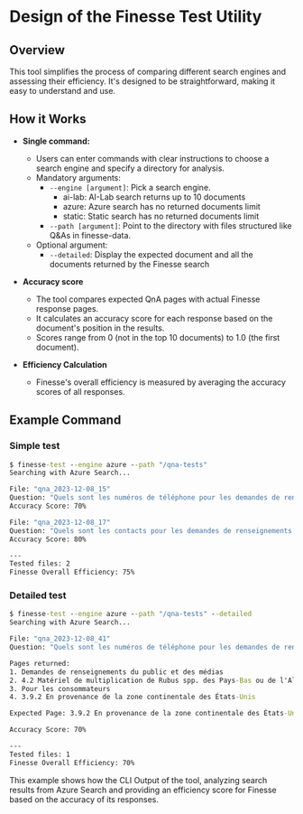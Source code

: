 # Design of the Finesse Test Utility

## Overview

This tool simplifies the process of comparing different search engines and
assessing their efficiency. It's designed to be straightforward, making it easy
to understand and use.

## How it Works

* **Single command:**
  * Users can enter commands with clear instructions to choose a search engine
    and specify a directory for analysis.
  * Mandatory arguments:
    * `--engine [argument]`: Pick a search engine.
      * ai-lab: AI-Lab search returns up to 10 documents
      * azure: Azure search has no returned documents limit
      * static: Static search has no returned documents limit
    * `--path [argument]`: Point to the directory with files structured like Q&As in
      finesse-data.
  * Optional argument:
    * `--detailed`: Display the expected document and all the documents returned
      by the Finesse search
* **Accuracy score**
  * The tool compares expected QnA pages with actual Finesse response pages.
  * It calculates an accuracy score for each response based on the document's
    position in the results.
  * Scores range from 0 (not in the top 10 documents) to 1.0 (the first
    document).

* **Efficiency Calculation**
  * Finesse's overall efficiency is measured by averaging the accuracy scores of
    all responses.

## Example Command

### Simple test

```cmd
$ finesse-test --engine azure --path "/qna-tests"
Searching with Azure Search...

File: "qna_2023-12-08_15"
Question: "Quels sont les numéros de téléphone pour les demandes de renseignements du public?"
Accuracy Score: 70%

File: "qna_2023-12-08_17"
Question: "Quels sont les contacts pour les demandes de renseignements du public?"
Accuracy Score: 80%

---
Tested files: 2
Finesse Overall Efficiency: 75%
```

### Detailed test

```cmd
$ finesse-test --engine azure --path "/qna-tests" --detailed
Searching with Azure Search...

File: "qna_2023-12-08_41"
Question: "Quels sont les numéros de téléphone pour les demandes de renseignements du public?"

Pages returned:
1. Demandes de renseignements du public et des médias
2. 4.2 Matériel de multiplication de Rubus spp. des Pays-Bas ou de l'Allemagne
3. Pour les consommateurs
4. 3.9.2 En provenance de la zone continentale des États-Unis

Expected Page: 3.9.2 En provenance de la zone continentale des États-Unis

Accuracy Score: 70%

---
Tested files: 1
Finesse Overall Efficiency: 70%
```

This example shows how the CLI Output of the tool, analyzing search results from
Azure Search and providing an efficiency score for Finesse based on the accuracy
of its responses.
